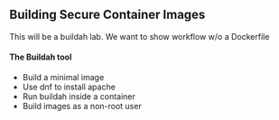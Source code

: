 ## Building Secure Container Images

This will be a buildah lab. We want to show workflow
w/o a Dockerfile

#### The Buildah tool

* Build a minimal image 
* Use dnf to install apache
* Run buildah inside a container
* Build images as a non-root user
